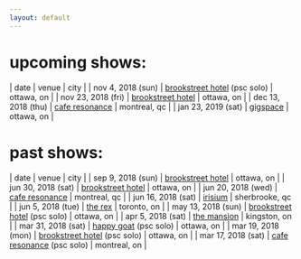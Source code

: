```yaml
---
layout: default
---
```

# upcoming shows:

| date | venue | city |
| nov 4, 2018 (sun) | [brookstreet hotel][brookstreet] (psc solo) | ottawa, on |
| nov 23, 2018 (fri) | [brookstreet hotel][brookstreet] | ottawa, on |
| dec 13, 2018 (thu) | [cafe resonance][resonance] | montreal, qc |
| jan 23, 2019 (sat) | [gigspace][gigspace] | ottawa, on |

# past shows:

| date | venue | city |
| sep 9, 2018 (sun) | [brookstreet hotel][brookstreet] | ottawa, on |
| jun 30, 2018 (sat) | [brookstreet hotel][brookstreet] | ottawa, on |
| jun 20, 2018 (wed) | [cafe resonance][resonance] | montreal, qc |
| jun 16, 2018 (sat) | [irisium][irisium] | sherbrooke, qc |
| jun 5, 2018 (tue) | [the rex][rex] | toronto, on |
| may 13, 2018 (sun) | [brookstreet hotel][brookstreet] (psc solo) | ottawa, on |
| apr 5, 2018 (sat) | [the mansion][mansion] | kingston, on |
| mar 31, 2018 (sat) | [happy goat][happygoat] (psc solo) | ottawa, on |
| mar 19, 2018 (mon) | [brookstreet hotel][brookstreet] (psc solo) | ottawa, on |
| mar 17, 2018 (sat) | [cafe resonance][resonance] (psc solo) | montreal, on |

[brookstreet]: https://www.brookstreethotel.com/
[resonance]: http://www.resonancecafe.com/
[gigspace]: https://www.gigspace.ca/
[irisium]: http://irisium.ca/
[rex]: http://irisium.ca/
[happygoat]: https://www.happygoatcoffee.com/
[mansion]: https://mansion.rocks/
